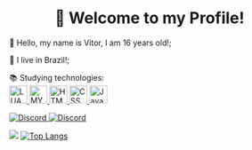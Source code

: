 <h1 align="center">👋 Welcome to my Profile!</h1>


  👋 Hello, my name is Vitor, I am 16 years old!;

  🏡 I live in Brazil!;


  📚 Studying technologies:<br>
  <a href="https://www.lua.org/" rel="nofollow">
  <img alt="LUA" width="32em" height="32em" src="https://cdn.discordapp.com/attachments/721221375922143265/866441822951833660/1024px-Lua-Logo.png" style="max-width:100%;">
  </a>
  <a href="https://www.mysql.com/" rel="nofollow">
  <img alt="MYSQL" width="32em" height="32em" src="https://cdn.jsdelivr.net/gh/devicons/devicon/icons/mysql/mysql-original.svg" style="max-width:100%;">
  </a>
  <a href="https://www.w3.org/standards/webdesign/htmlcss.html" rel="nofollow">
  <img alt="HTML" width="32em" height="32em" src="https://cdn.jsdelivr.net/gh/devicons/devicon/icons/html5/html5-original-wordmark.svg" style="max-width:100%;">
  </a>
  <a href="https://www.w3.org/standards/webdesign/htmlcss.html" rel="nofollow">
  <img alt="CSS" width="32em" height="32em" src="https://cdn.jsdelivr.net/gh/devicons/devicon/icons/css3/css3-original-wordmark.svg" style="max-width:100%;">
  </a>
  <a href="https://www.javascript.com/" rel="nofollow">
  <img alt="JavaScript" width="32em" height="32em" src="https://cdn.discordapp.com/attachments/721221375922143265/866440747812519976/javascript.png" style="max-width:100%;">
  </a>
  <p></p>
  <a href="https://discord.com/channels/@me/866453096384954378" rel="nofollow">
  <img alt="Discord" src="https://img.shields.io/static/v1?style=flat&amp;logo=discord&amp;logoColor=white&amp;color=%237289DA&amp;label=&amp;message=KFS%239611" style="max-   width:100%;">
  </a>

  <a href="https://www.youtube.com/channel/UCDpHKrT1TpQemcsJDOVhxVw" rel="nofollow">
  <img alt="Discord" src="https://img.shields.io/static/v1?style=flat&amp;logo=youtube&amp;logoColor=white&amp;color=%23FF0000&amp;label=&amp;message=KFS" style="max- width:100%;">
  </a>
  
  <img src="https://github-readme-stats.vercel.app/api?username=vitorKFS&show_icons=true&theme=dracula"> [![Top Langs](https://github-readme-stats.vercel.app/api/top-langs/?username=vitorKFS&layout=compact)](https://github.com/vitorKFS/github-readme-stats)
